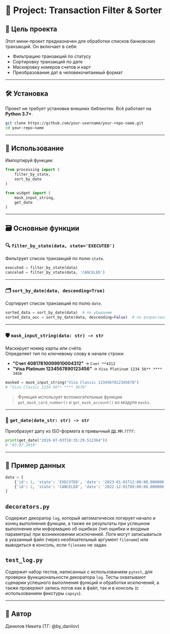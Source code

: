 
# 🧾 Project: Transaction Filter & Sorter

## 📌 Цель проекта

Этот мини-проект предназначен для обработки списков банковских транзакций. Он включает в себя:

- Фильтрацию транзакций по статусу
- Сортировку транзакций по дате
- Маскировку номеров счетов и карт
- Преобразование дат в человекочитаемый формат

---

## 🛠 Установка

Проект не требует установки внешних библиотек. Всё работает на **Python 3.7+**.

```bash
git clone https://github.com/your-username/your-repo-name.git
cd your-repo-name
```

---

## 🚀 Использование

Импортируй функции:

```python
from processing import (
    filter_by_state,
    sort_by_date
)

from widget import (
    mask_input_string,
    get_date
)
```

---

## 🗃 Основные функции

### 🔍 `filter_by_state(data, state='EXECUTED')`

Фильтрует список транзакций по полю `state`.

```python
executed = filter_by_state(data)
canceled = filter_by_state(data, 'CANCELED')
```

---

### 🗂 `sort_by_date(data, descending=True)`

Сортирует список транзакций по полю `date`.

```python
sorted_data = sort_by_date(data)  # по убыванию
sorted_data_asc = sort_by_date(data, descending=False)  # по возрастанию
```

---

### 🛡 `mask_input_string(data: str) -> str`

Маскирует номер карты или счёта.  
Определяет тип по ключевому слову в начале строки:

- **"Счет 40817810099910004312"** → `Счет **4312`
- **"Visa Platinum 1234567890123456"** → `Visa Platinum 1234 56** **** 3456`

```python
masked = mask_input_string("Visa Classic 1234567812345678")
# "Visa Classic 1234 56** **** 5678"
```

> Функция использует вспомогательные функции `get_mask_card_number()` и `get_mask_account()` из модуля `masks`.

---

### 📅 `get_date(date_str: str) -> str`

Преобразует дату из ISO-формата в привычный `ДД.ММ.ГГГГ`:

```python
print(get_date("2019-07-03T18:35:29.512364"))
# "03.07.2019"
```


---

## 📂 Пример данных

```python
data = [
    {'id': 1, 'state': 'EXECUTED', 'date': '2023-01-01T12:00:00.000000'},
    {'id': 2, 'state': 'CANCELED', 'date': '2022-12-01T09:00:00.000000'}
]
```

## `decorators.py`

Содержит декоратор `log`, который автоматически логирует начало и конец выполнения функции, а также ее результаты при успешном выполнении или информацию об ошибках (тип ошибки и входные параметры) при возникновении исключений. Логи могут записываться в указанный файл (через необязательный аргумент `filename`) или выводиться в консоль, если `filename` не задан.

## `test_log.py`

Содержит набор тестов, написанных с использованием `pytest`, для проверки функциональности декоратора `log`. Тесты охватывают сценарии успешного выполнения функций и обработки исключений, а также проверяют запись логов как в файл, так и в консоль (с использованием фикстуры `capsys`).

---

## 🤝 Автор
Данилов Никита (ТГ: @by_danilov)
